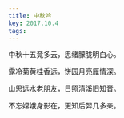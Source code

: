 ```yaml
---
title: 中秋吟
key: 2017.10.4
tags: 
---
```


中秋十五竟多云，思绪朦胧明白心。

露冷菊黄桂香远，饼园月亮雁情深。

山思远水老朋友，日照清溪旧知音。

不忘嫦娥身影在，更知后羿几多亲。

</br>

